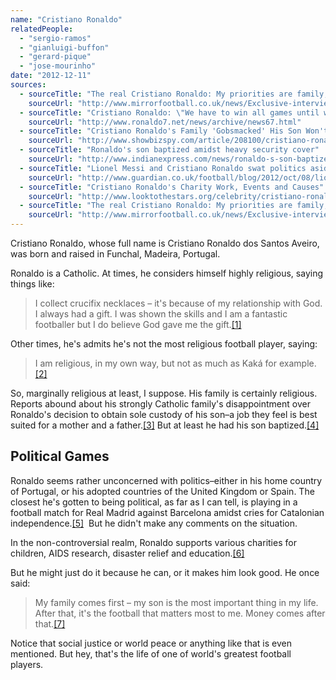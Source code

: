 ```yaml
---
name: "Cristiano Ronaldo"
relatedPeople:
  - "sergio-ramos"
  - "gianluigi-buffon"
  - "gerard-pique"
  - "jose-mourinho"
date: "2012-12-11"
sources:
  - sourceTitle: "The real Cristiano Ronaldo: My priorities are family, football and money, says Real Madrid sta"
    sourceUrl: "http://www.mirrorfootball.co.uk/news/Exclusive-interview-The-real-Cristiano-Ronaldo-My-priorities-are-family-football-and-money-says-Real-Madrid-star-article755771.html"
  - sourceTitle: "Cristiano Ronaldo: \"We have to win all games until we play against Barcelona.\""
    sourceUrl: "http://www.ronaldo7.net/news/archive/news67.html"
  - sourceTitle: "Cristiano Ronaldo's Family 'Gobsmacked' His Son Won't See His Mother."
    sourceUrl: "http://www.showbizspy.com/article/208100/cristiano-ronaldos-family-gobsmacked-his-son-wont-see-his-mother.html"
  - sourceTitle: "Ronaldo's son baptized amidst heavy security cover"
    sourceUrl: "http://www.indianexpress.com/news/ronaldo-s-son-baptized-amidst-heavy-security-cover/806654"
  - sourceTitle: "Lionel Messi and Cristiano Ronaldo swat politics aside in breathless clasico"
    sourceUrl: "http://www.guardian.co.uk/football/blog/2012/oct/08/lionel-messi-cristiano-ronaldo-clasico"
  - sourceTitle: "Cristiano Ronaldo's Charity Work, Events and Causes"
    sourceUrl: "http://www.looktothestars.org/celebrity/cristiano-ronaldo"
  - sourceTitle: "The real Cristiano Ronaldo: My priorities are family, football and money, says Real Madrid sta"
    sourceUrl: "http://www.mirrorfootball.co.uk/news/Exclusive-interview-The-real-Cristiano-Ronaldo-My-priorities-are-family-football-and-money-says-Real-Madrid-star-article755771.html"
---
```


Cristiano Ronaldo, whose full name is Cristiano Ronaldo dos Santos Aveiro, was born and raised in Funchal, Madeira, Portugal.

Ronaldo is a Catholic. At times, he considers himself highly religious, saying things like:

>I collect crucifix ­necklaces – it's because of my relationship with God. I always had a gift. I was shown the skills and I am a fantastic footballer but I do believe God gave me the gift.<a class="source-citation" href="http://www.mirrorfootball.co.uk/news/Exclusive-interview-The-real-Cristiano-Ronaldo-My-priorities-are-family-football-and-money-says-Real-Madrid-star-article755771.html" title="The real Cristiano Ronaldo: My priorities are family, football and money, says Real Madrid sta">[1]</a>

Other times, he's admits he's not the most religious football player, saying:

>I am religious, in my own way, but not as much as Kaká for example.<a class="source-citation" href="http://www.ronaldo7.net/news/archive/news67.html" title="Cristiano Ronaldo: &quot;We have to win all games until we play against Barcelona.&quot;">[2]</a>

So, marginally religious at least, I suppose. His family is certainly religious. Reports abound about his strongly Catholic family's disappointment over Ronaldo's decision to obtain sole custody of his son–a job they feel is best suited for a mother and a father.<a class="source-citation" href="http://www.showbizspy.com/article/208100/cristiano-ronaldos-family-gobsmacked-his-son-wont-see-his-mother.html" title="Cristiano Ronaldo&apos;s Family &apos;Gobsmacked&apos; His Son Won&apos;t See His Mother.">[3]</a> But at least he had his son baptized.<a class="source-citation" href="http://www.indianexpress.com/news/ronaldo-s-son-baptized-amidst-heavy-security-cover/806654" title="Ronaldo&apos;s son baptized amidst heavy security cover">[4]</a>

## Political Games

Ronaldo seems rather unconcerned with politics–either in his home country of Portugal, or his adopted countries of the United Kingdom or Spain. The closest he's gotten to being political, as far as I can tell, is playing in a football match for Real Madrid against Barcelona amidst cries for Catalonian independence.<a class="source-citation" href="http://www.guardian.co.uk/football/blog/2012/oct/08/lionel-messi-cristiano-ronaldo-clasico" title="Lionel Messi and Cristiano Ronaldo swat politics aside in breathless clasico">[5]</a>  But he didn't make any comments on the situation.

In the non-controversial realm, Ronaldo supports various charities for children, AIDS research, disaster relief and education.<a class="source-citation" href="http://www.looktothestars.org/celebrity/cristiano-ronaldo" title="Cristiano Ronaldo&apos;s Charity Work, Events and Causes">[6]</a>

But he might just do it because he can, or it makes him look good. He once said:

>My family comes first – my son is the most important thing in my life. After that, it's the football that matters most to me. Money comes after that.<a class="source-citation" href="http://www.mirrorfootball.co.uk/news/Exclusive-interview-The-real-Cristiano-Ronaldo-My-priorities-are-family-football-and-money-says-Real-Madrid-star-article755771.html" title="The real Cristiano Ronaldo: My priorities are family, football and money, says Real Madrid sta">[7]</a>

Notice that social justice or world peace or anything like that is even mentioned. But hey, that's the life of one of world's greatest football players.